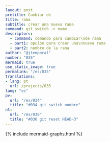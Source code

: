 ```yaml
---
layout: post
pretitle: Cambiar de
title: rama
subtitle: crear una nueva rama
command: git switch -c name
descriptors:
  - command: comando para cambiar\nde rama
  - part1: opción para crear una\nnueva rama
  - part2: nombre de la rama
author: "@jtemporal"
number: "035"
mermaid: true
use_static_image: true
permalink: "/es/035"
translations:
- lang: pt
  url: /projects/035
lang: "es"
pv:
  url: "/es/034"
  title: "#034 git switch nombre"
nt:
  url: "/es/036"
  title: "#036 git reset HEAD~3"
---
```


{% include mermaid-graphs.html %}
